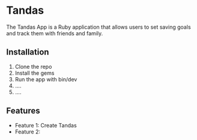 # Tandas
The Tandas App is a Ruby application that allows users to set saving goals and track them with friends and family.

## Installation
1. Clone the repo
2. Install the gems
3. Run the app with bin/dev
4. ....
5. ....

## Features
- Feature 1: Create Tandas
- Feature 2: 

##
